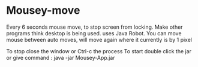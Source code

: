 # Mousey-move
Every 6 seconds mouse move, to stop screen from locking. 
Make other programs think desktop is being used. uses Java Robot. 
You can move mouse between auto moves, will move again where it currently is by 1 pixel  

To stop close the window or Ctrl-c the process  To start double click the jar or give command : 
java -jar Mousey-App.jar

